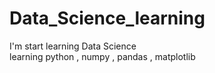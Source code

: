 # Data_Science_learning
I'm start learning Data Science
<br>
learning python , numpy , pandas , matplotlib
